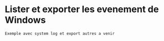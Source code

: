 # Lister et exporter les evenement de Windows

    Exemple avec system log et export autres a venir
